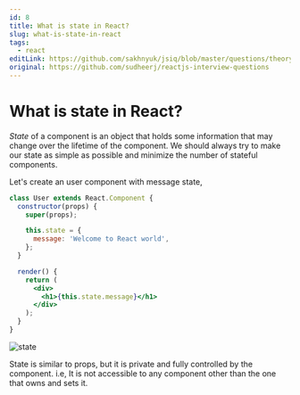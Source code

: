 ```yaml
---
id: 8
title: What is state in React?
slug: what-is-state-in-react
tags:
  - react
editLink: https://github.com/sakhnyuk/jsiq/blob/master/questions/theory/react/8.md
original: https://github.com/sudheerj/reactjs-interview-questions
---
```


# What is state in React?

_State_ of a component is an object that holds some information that may change over the lifetime of the component. We should always try to make our state as simple as possible and minimize the number of stateful components.

Let's create an user component with message state,

```jsx
class User extends React.Component {
  constructor(props) {
    super(props);

    this.state = {
      message: 'Welcome to React world',
    };
  }

  render() {
    return (
      <div>
        <h1>{this.state.message}</h1>
      </div>
    );
  }
}
```

![state](/questions/react/8/8-1.jpg)


State is similar to props, but it is private and fully controlled by the component. i.e, It is not accessible to any component other than the one that owns and sets it.
